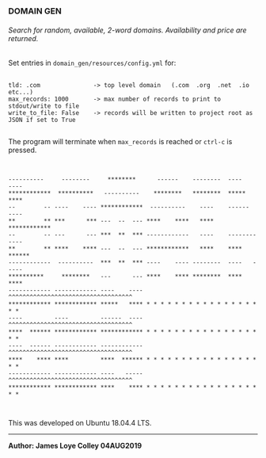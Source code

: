 ### DOMAIN GEN

###### Search for random, available, 2-word domains. Availability and price are returned.

Set entries in <code>domain_gen/resources/config.yml</code> for:

<pre>
  <code>
tld: .com               -> top level domain   (.com  .org  .net  .io   etc...)
max_records: 1000       -> max number of records to print to stdout/write to file
write_to_file: False    -> records will be written to project root as JSON if set to True
  </code>
</pre>

The program will terminate when <code>max_records</code> is reached or <code>ctrl-c</code> is pressed.

<pre>
  <code>

----------     --------     ********      ------    --------  ----    ----
************  **********   ----------    ********   ********  *****   ****
--        -- ----    ---- ************  ----------    ----    ------  ----
**        ** ***      *** ---  --  --- ****    ****   ****    ************
--        -- ---      --- ***  **  *** ------------   ----    ------------
**        ** ****    **** ---  --  --- ************   ****    ****  ******
------------  ----------  ***  **  *** ----    ---- --------  ----   -----
**********     ********   ---      --- ****    **** ********  ****    ****
------------ ------------ ----    ---- ^^^^^^^^^^^^^^^^^^^^^^^^^^^^^^^^^^^
************ ************ *****   **** * * * * * * * * * * * * * * * * * *
----         ----         ------  ---- ^^^^^^^^^^^^^^^^^^^^^^^^^^^^^^^^^^^
****  ****** ************ ************ * * * * * * * * * * * * * * * * * *
----  ------ ------------ ------------ ^^^^^^^^^^^^^^^^^^^^^^^^^^^^^^^^^^^
****    **** ****         ****  ****** * * * * * * * * * * * * * * * * * *
------------ ------------ ----   ----- ^^^^^^^^^^^^^^^^^^^^^^^^^^^^^^^^^^^
************ ************ ****    **** * * * * * * * * * * * * * * * * * *

  </code>
</pre>


This was developed on Ubuntu 18.04.4 LTS.
<hr>
<b>Author: James Loye Colley  04AUG2019</b><br><br>
